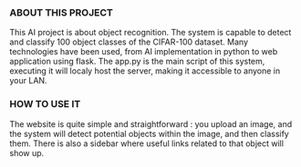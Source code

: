### ABOUT THIS PROJECT
This AI project is about object recognition. The system is capable to detect and classify 100 object classes of the CIFAR-100 dataset.
Many technologies have been used, from AI implementation in python to web application using flask. The app.py is the main script of this system, executing it will localy host the server, making it accessible to anyone in your LAN.

### HOW TO USE IT
The website is quite simple and straightforward : you upload an image, and the system will detect potential objects within the image, and then classify them. There is also a sidebar where useful links related to that object will show up.
